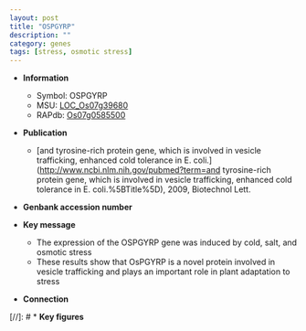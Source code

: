 ```yaml
---
layout: post
title: "OSPGYRP"
description: ""
category: genes
tags: [stress, osmotic stress]
---
```


* **Information**  
    + Symbol: OSPGYRP  
    + MSU: [LOC_Os07g39680](http://rice.uga.edu/cgi-bin/ORF_infopage.cgi?orf=LOC_Os07g39680)  
    + RAPdb: [Os07g0585500](https://rapdb.dna.affrc.go.jp/locus/?name=Os07g0585500)  

* **Publication**  
    + [and tyrosine-rich protein gene, which is involved in vesicle trafficking, enhanced cold tolerance in E. coli.](http://www.ncbi.nlm.nih.gov/pubmed?term=and tyrosine-rich protein gene, which is involved in vesicle trafficking, enhanced cold tolerance in E. coli.%5BTitle%5D), 2009, Biotechnol Lett.

* **Genbank accession number**  

* **Key message**  
    + The expression of the OSPGYRP gene was induced by cold, salt, and osmotic stress
    + These results show that OsPGYRP is a novel protein involved in vesicle trafficking and plays an important role in plant adaptation to stress

* **Connection**  

[//]: # * **Key figures**  


